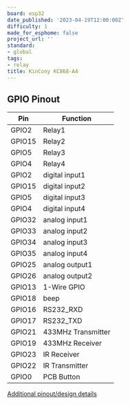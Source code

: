 ```yaml
---
board: esp32
date_published: '2023-04-19T12:00:00Z'
difficulty: 1
made_for_esphome: false
project_url: ''
standard:
- global
tags:
- relay
title: KinCony KC868-A4
---
```


## GPIO Pinout

| Pin    | Function            |
| ------ | ------------------  |
| GPIO2  | Relay1              |
| GPIO15 | Relay2              |
| GPIO5  | Relay3              |
| GPIO4  | Relay4              |
| GPIO2  | digital input1      |
| GPIO15 | digital input2      |
| GPIO5  | digital input3      |
| GPIO4  | digital input4      |
| GPIO32 | analog  input1      |
| GPIO33 | analog  input2      |
| GPIO34 | analog  input3      |
| GPIO35 | analog  input4      |
| GPIO25 | analog  output1     |
| GPIO26 | analog  output2     |
| GPIO13 | 1-Wire GPIO         |
| GPIO18 | beep                |
| GPIO16 | RS232_RXD           |
| GPIO17 | RS232_TXD           |
| GPIO21 | 433MHz Transmitter  |
| GPIO19 | 433MHz Receiver     |
| GPIO23 | IR Receiver         |
| GPIO22 | IR Transmitter      |
| GPIO0  | PCB Button          |
[Additional pinout/design details](https://www.kincony.com/arduino-esp32-4-channel-relay-module.html)